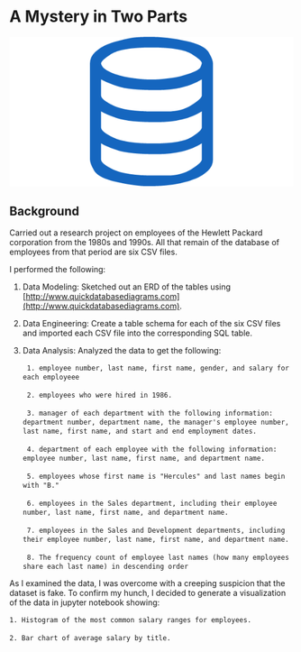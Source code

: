 # A Mystery in Two Parts

![sql.png](EmployeeSQL/sql.png)

## Background

Carried out a research project on employees of the Hewlett Packard corporation from the 1980s and 1990s. All that remain of the database of employees from that period are six CSV files.

I performed the following:

1. Data Modeling:
    Sketched out an ERD of the tables using [http://www.quickdatabasediagrams.com](http://www.quickdatabasediagrams.com).

2. Data Engineering:
    Create a table schema for each of the six CSV files and imported each CSV file into the corresponding SQL table.

3. Data Analysis:
    Analyzed the data to get the following:

        1. employee number, last name, first name, gender, and salary for each employeee

        2. employees who were hired in 1986.

        3. manager of each department with the following information: department number, department name, the manager's employee number, last name, first name, and start and end employment dates.

        4. department of each employee with the following information: employee number, last name, first name, and department name.

        5. employees whose first name is "Hercules" and last names begin with "B."

        6. employees in the Sales department, including their employee number, last name, first name, and department name.

        7. employees in the Sales and Development departments, including their employee number, last name, first name, and department name.

        8. The frequency count of employee last names (how many employees share each last name) in descending order


As I examined the data, I was overcome with a creeping suspicion that the dataset is fake. To confirm my hunch, I decided to  generate a visualization of the data in jupyter notebook showing:

    1. Histogram of the most common salary ranges for employees.

    2. Bar chart of average salary by title.
